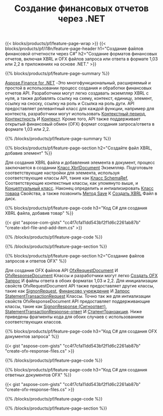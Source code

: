 ﻿---
title: Создание финансовых отчетов через .NET
url: /ru/net/create/
description:  Код C# для создания финансовых отчетов в XBRL и OFX файлов запросов или ответов через библиотеку .NET.
---
{{< blocks/products/pf/feature-page-wrap >}}
{{< blocks/products/pf/i18n/feature-page-header h1="Создание файлов финансовой отчетности через C#" h2="Создание форматов финансовых отчетов, включая XBRL и OFX файлов запроса или ответа в формате 1,03 или 2,2 в приложениях на основе .NET." >}}

{{% blocks/products/pf/feature-page-summary %}}

[Aspose.Finance for .NET](https://products.aspose.com/finance/net/) -Это многофункциональный, расширяемый и простой в использовании процесс создания и обработки финансовых отчетов API. Разработчики могут легко создавать экземпляр XBRL с нуля, а также добавлять ссылку на схему, контекст, единицу, элемент, ссылку на сноску, ссылку на роль и 
Ссылка на роль дуги. API предоставляет релевантный класс для каждой функции, например для контекста, разработчики могут использовать [Контекстный период](https://apireference.aspose.com/finance/net/aspose.finance.xbrl/contextperiod), [Контекстность](https://apireference.aspose.com/finance/net/aspose.finance.xbrl/contextentity) И [Контекст](https://apireference.aspose.com/finance/net/aspose.finance.xbrl/context). 
Кроме того, API также поддерживает открытый финансовый обмен (OFX) формат создания запроса/ответа в формате 1,03 или 2,2.

{{% /blocks/products/pf/feature-page-summary %}}

{{% blocks/products/pf/feature-page-section h2="Создайте файл XBRL, добавив элемент" %}}

Для создания XBRL файла и добавления элемента в документ, процесс заключается в создании [Класс XbrlDocument](https://apireference.aspose.com/finance/net/aspose.finance.xbrl/xbrldocument) Экземпляр. Подготовьте соответствующие настройки для элемента, используя соответствующие классы API, такие как [Класс SchemaRef](https://apireference.aspose.com/finance/net/aspose.finance.xbrl/schemaref), Соответствующие контекстные классы, как упомянуто выше, и [Концептуальный класс](https://apireference.aspose.com/finance/net/aspose.finance.xbrl/concept). Наконец определить и интиализировать [Класс товара](https://apireference.aspose.com/finance/net/aspose.finance.xbrl/item) Свойства, а также позвонить [Метод Save](https://apireference.aspose.com/finance/net/aspose.finance.xbrl.xbrldocument/save/methods/1) К [Создать XBRL](https://products.aspose.com/finance/net/create/xbrl/) Файл в диск.

{{% blocks/products/pf/feature-page-code h3="Код C# для создания XBRL файла, добавив товар" %}}

{{< gist "aspose-com-gists" "cc4f7cfa11dd543bf2f1d6c2261ab87b" "create-xbrl-file-and-add-item.cs" >}} 

{{% /blocks/products/pf/feature-page-code %}}

{{% /blocks/products/pf/feature-page-section %}}

{{% blocks/products/pf/feature-page-section h2="Создание файлов запросов и ответов OFX" %}}


Для создания OFX файлов API [OfxRequestDocument](https://apireference.aspose.com/finance/net/aspose.finance.ofx/ofxrequestdocument) И [OfxResponseDocument](https://apireference.aspose.com/finance/net/aspose.finance.ofx/ofxresponsedocument) Классы и разработчики могут легко [Создать OFX Запрос](https://products.aspose.com/finance/net/create/ofx-request/) И файлы ответа в обоих форматах 1,03 и 2,2. Для инициализации свойств OfxRequestDocument API также предоставляет другие классы, такие как [SignonRequest](https://apireference.aspose.com/finance/net/aspose.finance.ofx.signon/signonrequest), [Финансово учреждение](https://apireference.aspose.com/finance/net/aspose.finance.ofx.signon/financialinstitution) И [Запрос StatementTransactionRequest](https://apireference.aspose.com/finance/net/aspose.finance.ofx.bank/statementtransactionrequest) Классы. Точно так же для интиализации свойств OfxResponseDocument API предоставляет поддерживающие классы, такие как [SignonResponse (Сигноответ)](https://apireference.aspose.com/finance/net/aspose.finance.ofx.signon/signonresponse),  [StatementTransactionResponse-ответ](https://apireference.aspose.com/finance/net/aspose.finance.ofx.bank/statementtransactionresponse) И [СтатентТранзакция](https://apireference.aspose.com/finance/net/aspose.finance.ofx/statementtransaction). Ниже приведены фрагменты кода для обоих случаев с использованием соответствующих классов.

{{% blocks/products/pf/feature-page-code h3="Код C# для создания OFX документов запроса" %}}

{{< gist "aspose-com-gists" "cc4f7cfa11dd543bf2f1d6c2261ab87b" "create-ofx-response-files.cs" >}} 

{{% /blocks/products/pf/feature-page-code %}}

{{% blocks/products/pf/feature-page-code h3="Код C# для создания ответных документов OFX" %}}

{{< gist "aspose-com-gists" "cc4f7cfa11dd543bf2f1d6c2261ab87b" "create-ofx-response-files.cs" >}} 

{{% /blocks/products/pf/feature-page-code %}}

{{% /blocks/products/pf/feature-page-section %}}
